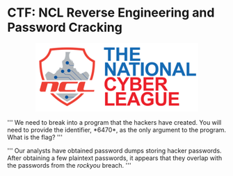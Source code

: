 # CTF: NCL Reverse Engineering and Password Cracking
<p align="center">
  <img src="NCL.png" />
</p>
'''
We need to break into a program that the hackers have created. You will need to provide the identifier, *6470*, as the only argument to the program.
What is the flag?
'''

'''
Our analysts have obtained password dumps storing hacker passwords. After obtaining a few plaintext passwords, it appears that they overlap with the passwords from the *rockyou* breach.
'''
